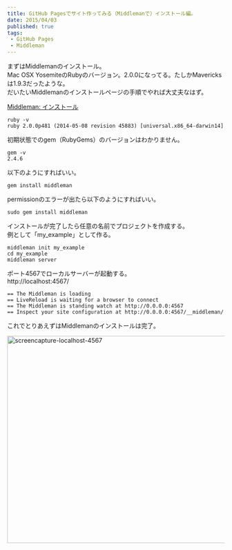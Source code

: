 ```yaml
---
title: GitHub Pagesでサイト作ってみる（Middlemanで）インストール編。
date: 2015/04/03
published: true
tags: 
 - GitHub Pages
 - Middleman
---
```


まずはMiddlemanのインストール。<br>
Mac OSX YosemiteのRubyのバージョン。2.0.0になってる。たしかMavericksは1.9.3だったような。<br>
だいたいMiddlemanのインストールページの手順でやれば大丈夫なはず。<br>

[Middleman: インストール](https://middlemanapp.com/jp/basics/install/)

<!-- more -->

```shell
ruby -v
ruby 2.0.0p481 (2014-05-08 revision 45883) [universal.x86_64-darwin14]
```

初期状態でのgem（RubyGems）のバージョンはわかりません。

```shell
gem -v
2.4.6
```

以下のようにすればいい。

```shell
gem install middleman
```

permissionのエラーが出たら以下のようにすればいい。

```shell
sudo gem install middleman
```
インストールが完了したら任意の名前でプロジェクトを作成する。<br>
例として「my_example」として作る。

```shell
middleman init my_example
cd my_example
middleman server
```

ポート4567でローカルサーバーが起動する。<br>
http://localhost:4567/

```shell
== The Middleman is loading
== LiveReload is waiting for a browser to connect
== The Middleman is standing watch at http://0.0.0.0:4567
== Inspect your site configuration at http://0.0.0.0:4567/__middleman/
```

これでとりあえずはMiddlemanのインストールは完了。

<a href="https://www.flickr.com/photos/shigeki_takeguchi/16832985950" title="screencapture-localhost-4567 by shigeki takeguchi, on Flickr"><img src="https://farm8.staticflickr.com/7609/16832985950_53584f6e24_z.jpg" width="640" height="480" alt="screencapture-localhost-4567" class="image-border"></a>